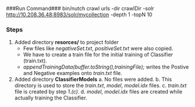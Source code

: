 
###Run Command###
bin/nutch crawl urls -dir crawlDir -solr http://10.208.36.48:8983/solr/mycollection -depth 1 -topN 10

### Steps ###
1. Added directory **resorces/** to project folder
    * Few files like *negativeSet.txt*, *positiveSet.txt* were also copied.
    * We have to create a train file for the initial training of Classifier (train.txt).
    * *appendTrainingData(buffer.toString(),trainingFile);* writes the Postive and Negative examples onto *train.txt* file.
2. Added directory **ClassifierModels**
    a. No files were added.
    b. This directory is used to store the *train.txt*, *model*, *model.idx* files.
    c. *train.txt* file is created by step *1.(c)*.
    d. *model*, *model.idx* files are created while actually training the Classifier.
